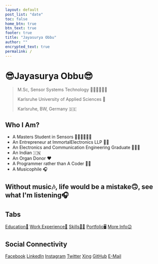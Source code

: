 ```yaml
---
layout: default
post_list: "date"
toc: false
home_btn: true
btn_text: true
footer: true
title: "Jayasurya Obbu"
author: ""
encrypted_text: true
permalink: /
---
```


# **😎Jayasurya Obbu😎**

> M.Sc, Sensor Systems Technology 👨🏻‍🎓👨🏻‍🎓
>
> Karlsruhe University of Applied Sciences 🏫
>
> Karlsruhe, BW, Germany 🇩🇪

##  Who I Am?
* A Masters Student in Sensors 👨🏻‍🎓👨🏻‍🎓
* An Entrepreneur at ImmortalElectronics LLP 👨‍💼
* An Electronics and Communication Engineering Graduate 👨🏻‍🎓
* An Indian 🇮🇳
* An Organ Donor ❤️
* A Programmer rather than A Coder 👨‍💻
* A Musicophile 🎧

## Without music🎶, life would be a mistake🙃, see what I'm listening🎧
<ul id="tracklist" ></ul>

<script>
            var url = 'https://ws.audioscrobbler.com/2.0?method=user.getRecentTracks&user=jayasuryaobbu&limit=6&api_key=33cdaddff9d11f6c16bc9c015757bec9&format=json';
            var getJSON = function (url, callback) {
              var xhr = new XMLHttpRequest();
              xhr.open('GET', url, true);
              xhr.responseType = 'json';
              xhr.onload = function () {
                var status = xhr.status;
                if (status === 200) {
                  callback(null, xhr.response);
                } else {
                  callback(status, xhr.response);
                }
              };
              xhr.send();
            };
            
            function timeAgo(time) {
              var units = [{
                  name: "second",
                  limit: 60,
                  in_seconds: 1
                },
                {
                  name: "minute",
                  limit: 3600,
                  in_seconds: 60
                },
                {
                  name: "hour",
                  limit: 86400,
                  in_seconds: 3600
                },
                {
                  name: "day",
                  limit: 604800,
                  in_seconds: 86400
                },
                {
                  name: "week",
                  limit: 2629743,
                  in_seconds: 604800
                },
                {
                  name: "month",
                  limit: 31556926,
                  in_seconds: 2629743
                },
                {
                  name: "year",
                  limit: null,
                  in_seconds: 31556926
                }
              ];
            
              var diff = (new Date() - new Date(time * 1000)) / 1000;
              if (diff < 5) return "now";
            
              var i = 0,
                unit;
              while (unit = units[i++]) {
                if (diff < unit.limit || !unit.limit) {
                  var diff = Math.floor(diff / unit.in_seconds);
                  return diff + " " + unit.name + (diff > 1 ? "s" : "") + ' ago⌛';
                }
              };
            }
            
            getJSON(url,
              function (err, data) {
                if (err !== null) {
                  console.log('Something went wrong: ' + data.message);
                } else {
                  var nowplaying = '';
                  var info = data.recenttracks.track[0];
                  var recent = data.recenttracks.track[1];
                  var track = info.name;
                  var artist = info.artist["#text"];
                  var album = info.album["#text"];
                  var cover = info.image[3]["#text"];
                  var url = info.url;
                  var listening = info["@attr"];
                  var headphones = '<span>Listening to 🎧</span> ';
                  nowplaying += headphones + '<em><strong>' + track + '</strong>🎼 by <strong>' + artist + '</strong>🎤 from <strong>' + album + '💿</strong></em>';
            
                  if (listening)
                    nowplaying += ' <small>right now⌛</small></li>';
                  else
                    nowplaying += ' <small>' + timeAgo(info.date['uts']) + '</small></li>';
            
                  nowplaying += '<br><br>' + headphones + '<em><strong>' + recent.name + '</strong>🎼 by <strong>' + recent.artist['#text'] + '</strong>🎤 from <strong>' + recent.album['#text'] + '💿</strong></em>';
                  nowplaying += ' <small>' + timeAgo(recent.date['uts']) + '</small></li>';
            
                  document.getElementById('tracklist').innerHTML = nowplaying;
        }
    });
  </script>

## Tabs

[Education📖](education.md) [Work Experience💼](work-experience.md) [Skills🤹🏼](skills.md) [Portfolio🖥️](portfolio.md) [More Info😉](additional_info.md)

## Social Connectivity

[Facebook](https://www.facebook.com/jayasurya.obbu/) [LinkedIn](https://www.linkedin.com/in/jayasurya-obbu/) [Instagram](https://www.instagram.com/mr__circuit/) [Twitter](https://twitter.com/JayasuryaObbu) [Xing](https://www.xing.com/profile/Jayasurya_Obbu/) [GitHub](https://github.com/mr-circuit) [E-Mail]( mailto:hello@jayasurya.me)